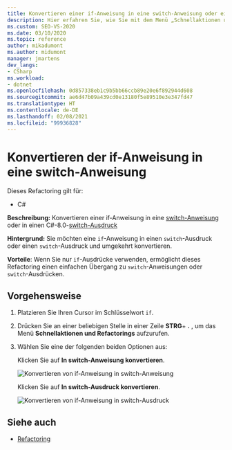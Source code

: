 ```yaml
---
title: Konvertieren einer if-Anweisung in eine switch-Anweisung oder einen switch-Ausdruck
description: Hier erfahren Sie, wie Sie mit dem Menü „Schnellaktionen und Refactorings…“ eine if-Anweisung in eine switch-Anweisung oder einen switch-Ausdruck aus C# 8.0 konvertieren.
ms.custom: SEO-VS-2020
ms.date: 03/10/2020
ms.topic: reference
author: mikadumont
ms.author: midumont
manager: jmartens
dev_langs:
- CSharp
ms.workload:
- dotnet
ms.openlocfilehash: 0d857338eb1c9b5bb66ccb89e20e6f892944d608
ms.sourcegitcommit: ae6d47b09a439cd0e13180f5e89510e3e347fd47
ms.translationtype: HT
ms.contentlocale: de-DE
ms.lasthandoff: 02/08/2021
ms.locfileid: "99936828"
---
```

# <a name="convert-if-statement-to-switch-statement-or-switch-expression"></a>Konvertieren der if-Anweisung in eine switch-Anweisung

Dieses Refactoring gilt für:

- C#

**Beschreibung:** Konvertieren einer if-Anweisung in eine [switch-Anweisung](/dotnet/csharp/language-reference/keywords/switch) oder in einen C#-8.0-[switch-Ausdruck](/dotnet/csharp/whats-new/csharp-8#switch-expressions)

**Hintergrund:** Sie möchten eine `if`-Anweisung in einen `switch`-Ausdruck oder einen `switch`-Ausdruck und umgekehrt konvertieren.

**Vorteile**: Wenn Sie nur `if`-Ausdrücke verwenden, ermöglicht dieses Refactoring einen einfachen Übergang zu `switch`-Anweisungen oder `switch`-Ausdrücken.

## <a name="how-to"></a>Vorgehensweise

1. Platzieren Sie Ihren Cursor im Schlüsselwort `if`.
2. Drücken Sie an einer beliebigen Stelle in einer Zeile **STRG**+ **.** , um das Menü **Schnellaktionen und Refactorings** aufzurufen.
3. Wählen Sie eine der folgenden beiden Optionen aus:

    Klicken Sie auf **In switch-Anweisung konvertieren**.

   ![Konvertieren von if-Anweisung in switch-Anweisung](media/convert-if-to-switch-statement.png)

    Klicken Sie auf **In switch-Ausdruck konvertieren**.

    ![Konvertieren von if-Anweisung in switch-Ausdruck](media/convert-if-to-switch-expression.png)

## <a name="see-also"></a>Siehe auch

- [Refactoring](../refactoring-in-visual-studio.md)
